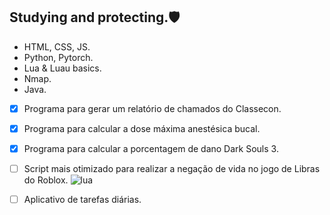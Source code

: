 ## Studying and protecting.🛡️

-  HTML, CSS, JS.
-  Python, Pytorch.
-  Lua & Luau basics.
-  Nmap.
-  Java.


- [x] Programa para gerar um relatório de chamados do Classecon.
- [x] Programa para calcular a dose máxima anestésica bucal.
- [x] Programa para calcular a porcentagem de dano Dark Souls 3.
- [ ] Script mais otimizado para realizar a negação de vida no jogo de Libras do Roblox. ![lua]([image.jpg](https://raw.githubusercontent.com/devicons/devicon/ca28c779441053191ff11710fe24a9e6c23690d6/icons/lua/lua-original.svg))
- [ ] Aplicativo de tarefas diárias.




[^1]: Be safe!.
